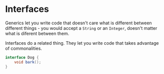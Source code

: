 # Interfaces

Generics let you write code that doesn't care
what is different between different things - you would accept a `String`
or an `Integer`, doesn't matter what is diferent between them.

Interfaces do a related thing. They let you write code that takes advantage
of commonalities.

```java
interface Dog {
    void bark();
}
```
